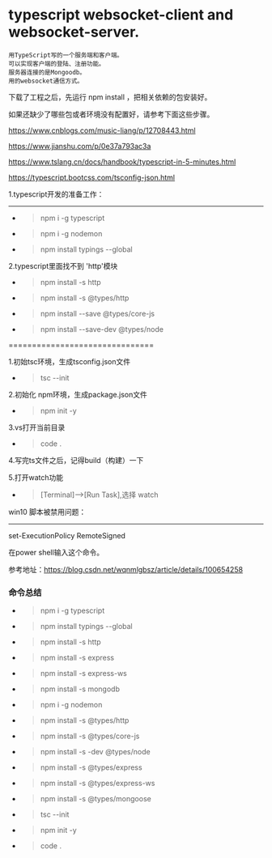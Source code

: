 # typescript websocket-client and websocket-server.
	用TypeScript写的一个服务端和客户端。
	可以实现客户端的登陆、注册功能。
	服务器连接的是Mongoodb。
	用的websocket通信方式。
	
下载了工程之后，先运行 npm install ，把相关依赖的包安装好。



如果还缺少了哪些包或者环境没有配置好，请参考下面这些步骤。

https://www.cnblogs.com/music-liang/p/12708443.html

https://www.jianshu.com/p/0e37a793ac3a

https://www.tslang.cn/docs/handbook/typescript-in-5-minutes.html

https://typescript.bootcss.com/tsconfig-json.html


 



1.typescript开发的准备工作：

---------------------------------------

- > npm i -g typescript
- > npm i -g nodemon
- > npm install typings --global


2.typescript里面找不到 'http'模块

- > npm install -s http   
- > npm install -s @types/http
- > npm install --save @types/core-js
- > npm install --save-dev @types/node



===============================

1.初始tsc环境，生成tsconfig.json文件

- >   tsc  --init 

2.初始化 npm环境，生成package.json文件

- >   npm init -y

3.vs打开当前目录

- >   code . 

4.写完ts文件之后，记得build（构建）一下

5.打开watch功能

- > [Terminal]-->[Run Task],选择 watch 
  

win10 脚本被禁用问题：

------------------------------------------------

set-ExecutionPolicy RemoteSigned  

在power shell输入这个命令。

参考地址：https://blog.csdn.net/wqnmlgbsz/article/details/100654258





### 命令总结

- > npm i -g typescript
- > npm install typings --global

- > npm install -s http   
- > npm install -s express 
- > npm install -s express-ws 
- > npm install -s mongodb
- > npm i -g nodemon

- > npm install -s @types/http
- > npm install -s @types/core-js
- > npm install -s -dev @types/node
- > npm install -s @types/express 
- > npm install -s @types/express-ws  
- > npm install -s @types/mongoose
- > tsc  --init 
- > npm init -y
- > code . 
 
